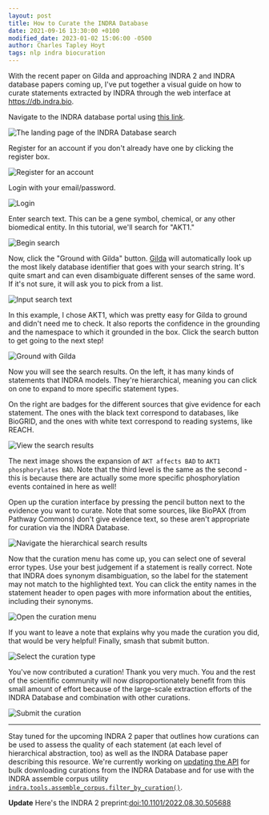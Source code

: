 ```yaml
---
layout: post
title: How to Curate the INDRA Database
date: 2021-09-16 13:30:00 +0100
modified_date: 2023-01-02 15:06:00 -0500
author: Charles Tapley Hoyt
tags: nlp indra biocuration
---
```

With the recent paper on Gilda and approaching INDRA 2 and INDRA database papers
coming up, I've put together a visual guide on how to curate statements extracted
by INDRA through the web interface at https://db.indra.bio.

Navigate to the INDRA database portal using [this link](https://db.indra.bio).

![The landing page of the INDRA Database search](/img/indra_curation/01_navigate_to_site.png)

Register for an account if you don't already have one by clicking the register
box.

![Register for an account](/img/indra_curation/02_register.png)

Login with your email/password.

![Login](/img/indra_curation/03_login.png)

Enter search text. This can be a gene symbol, chemical, or any other biomedical
entity. In this tutorial, we'll search for "AKT1."

![Begin search](/img/indra_curation/04_begin_search.png)

Now, click the "Ground with Gilda" button.
[Gilda](https://github.com/indralab/gilda) will automatically look up the most
likely database identifier that goes with your search string. It's quite smart
and can even disambiguate different senses of the same word. If it's not sure,
it will ask you to pick from a list.

![Input search text](/img/indra_curation/05_input_text.png)

In this example, I chose AKT1, which was pretty easy for Gilda to ground and
didn't need me to check. It also reports the confidence in the grounding and
the namespace to which it grounded in the box. Click the search button
to get going to the next step!

![Ground with Gilda](/img/indra_curation/06_ground_with_gilda.png)

Now you will see the search results. On the left, it has many
kinds of statements that INDRA models. They're hierarchical, meaning you
can click on one to expand to more specific statement types.

On the right are badges for the different sources that give evidence for each
statement. The ones with the black text correspond to databases, like BioGRID,
and the ones with white text correspond to reading systems, like REACH.

![View the search results](/img/indra_curation/07_search_results.png)

The next image shows the expansion of `AKT affects BAD` to
`AKT1 phosphorylates BAD`. Note that the third level is the same as the second -
this is because there are actually some more specific phosphorylation events
contained in here as well!

Open up the curation interface by pressing the pencil button next to the
evidence you want to curate. Note that some sources, like BioPAX
(from Pathway Commons) don't give evidence text, so these aren't appropriate
for curation via the INDRA Database.

![Navigate the hierarchical search results](/img/indra_curation/08_navigate_search_results.png)

Now that the curation menu has come up, you can select one of several error
types. Use your best judgement if a statement is really correct. Note that
INDRA does synonym disambiguation, so the label for the statement may not match
to the highlighted text. You can click the entity names in the statement header
to open pages with more information about the entities, including their
synonyms.

![Open the curation menu](/img/indra_curation/09_open_curation_menu.png)

If you want to leave a note that explains why you made the curation you did,
that would be very helpful! Finally, smash that submit button.

![Select the curation type](/img/indra_curation/10_select_curation_type.png)

You've now contributed a curation! Thank you very much. You and the rest of the
scientific community will now disproportionately benefit from this small amount
of effort because of the large-scale extraction efforts of the INDRA Database
and combination with other curations.

![Submit the curation](/img/indra_curation/11_submit_and_profit.png)

---

Stay tuned for the upcoming INDRA 2 paper that outlines how curations can be
used to assess the quality of each statement (at each level of hierarchical
abstraction, too) as well as the INDRA Database paper describing this resource.
We're currently working on
[updating the API](https://github.com/indralab/indra_db/pull/187) for bulk
downloading curations from the INDRA Database and for use with the
INDRA assemble corpus utility
[`indra.tools.assemble_corpus.filter_by_curation()`](https://github.com/sorgerlab/indra/blob/bc39dae6849b1fd484d83eabb3d2afee963a6298/indra/tools/assemble_corpus.py#L1669).

**Update** Here's the INDRA 2 preprint:[doi:10.1101/2022.08.30.505688](https://doi.org/10.1101/2022.08.30.505688)
